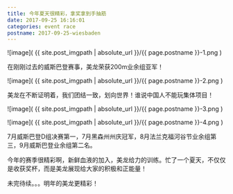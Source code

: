 ```yaml
---
title: 今年夏天很精彩，拿奖拿到手抽筋
date: 2017-09-25 16:16:01
categories: event race
postname: 2017-09-25-wiesbaden
---
```



![image]( {{ site.post_imgpath | absolute_url }}/{{ page.postname }}-1.png )


在刚刚过去的威斯巴登赛事，美龙荣获200m业余组亚军！

![image]( {{ site.post_imgpath | absolute_url }}/{{ page.postname }}-2.png )

美龙在不断证明着，我们团结一致，划向世界！谁说中国人不能玩集体项目！

![image]( {{ site.post_imgpath | absolute_url }}/{{ page.postname }}-3.png )


![image]( {{ site.post_imgpath | absolute_url }}/{{ page.postname }}-4.png )


7月威斯巴登D组决赛第一，7月黑森州州庆冠军，8月法兰克福河谷节业余组第三，9月威斯巴登业余组第二名。

今年的赛季很精彩啊，新鲜血液的加入，美龙给力的训练。忙了一个夏天，不仅仅是收获奖杯，而是美龙展现给大家的积极和正能量！

未完待续。。。明年的美龙更精彩！
